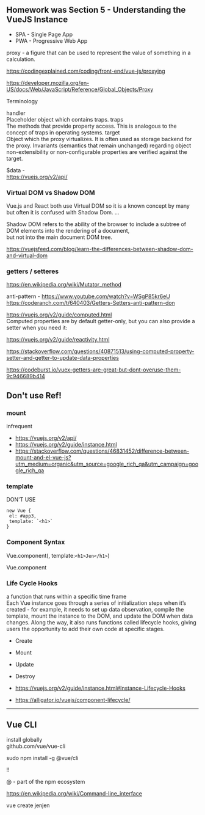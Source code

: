 ## Homework was Section 5 - Understanding the VueJS Instance
+ SPA -  Single Page App
+ PWA - Progressive Web App

proxy - a figure that can be used to represent the value of something in a calculation.

https://codingexplained.com/coding/front-end/vue-js/proxying

https://developer.mozilla.org/en-US/docs/Web/JavaScript/Reference/Global_Objects/Proxy

Terminology

handler  
    Placeholder object which contains traps.
traps  
    The methods that provide property access. This is analogous to the concept of traps in operating systems.
target  
    Object which the proxy virtualizes. It is often used as storage backend for the proxy. 
    Invariants (semantics that remain unchanged) regarding object non-extensibility or non-configurable 
    properties are verified against the target. 


$data -   
https://vuejs.org/v2/api/


### Virtual DOM vs Shadow DOM
Vue.js and React both use Virtual DOM so it is a known concept by many but often it is confused with Shadow Dom. ...  

Shadow DOM refers to the ability of the browser to include a subtree of DOM elements into the rendering of a document,  
but not into the main document DOM tree.

https://vuejsfeed.com/blog/learn-the-differences-between-shadow-dom-and-virtual-dom

### getters / setteres
https://en.wikipedia.org/wiki/Mutator_method

anti-pattern - https://www.youtube.com/watch?v=WSgP85kr6eU
https://coderanch.com/t/640403/Getters-Setters-anti-pattern-don

https://vuejs.org/v2/guide/computed.html  
 Computed properties are by default getter-only, but you can also provide a setter when you need it:
 
https://vuejs.org/v2/guide/reactivity.html

https://stackoverflow.com/questions/40871513/using-computed-property-setter-and-getter-to-update-data-properties

https://codeburst.io/vuex-getters-are-great-but-dont-overuse-them-9c946689b414

## Don't use Ref!

### mount
infrequent  
+ https://vuejs.org/v2/api/
+ https://vuejs.org/v2/guide/instance.html
+ https://stackoverflow.com/questions/46831452/difference-between-mount-and-el-vue-js?utm_medium=organic&utm_source=google_rich_qa&utm_campaign=google_rich_qa

### template
DON'T USE
```
new Vue {
 el: #app3,
 template: `<h1>`
}
```

### Component Syntax
Vue.component(<name-of-component>, template:`<h1>Jen</h1>`)

Vue.component

### Life Cycle Hooks 
a function that runs within a specific time frame  
Each Vue instance goes through a series of initialization steps when it’s created - for example, it needs to set up data observation, compile the template, mount the instance to the DOM, and update the DOM when data changes. Along the way, it also runs functions called lifecycle hooks, giving users the opportunity to add their own code at specific stages.  

+ Create 
+ Mount 
+ Update 
+ Destroy

+ https://vuejs.org/v2/guide/instance.html#Instance-Lifecycle-Hooks
+ https://alligator.io/vuejs/component-lifecycle/

---

## Vue CLI

install globally  
github.com/vue/vue-cli

sudo npm install -g @vue/cli

!!

@ - part of the npm ecosystem

https://en.wikipedia.org/wiki/Command-line_interface

vue create jenjen
